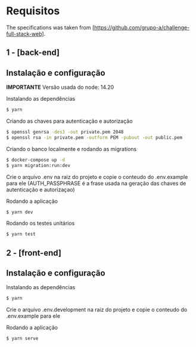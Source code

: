 # Requisitos

The specifications was taken from [https://github.com/grupo-a/challenge-full-stack-web].

## 1 - [back-end]
## Instalação e configuração

**IMPORTANTE**
Versão usada do node: 14.20

Instalando as dependências
```bash
$ yarn
```

Criando as chaves para autenticação e autorização
```bash
$ openssl genrsa -des3 -out private.pem 2048
$ openssl rsa -in private.pem -outform PEM -pubout -out public.pem
```

Criando o banco localmente e rodando as migrations
```bash
$ docker-compose up -d
$ yarn migration:run:dev
```

Crie o arquivo .env na raiz do projeto e copie o conteudo do .env.example para ele
(AUTH_PASSPHRASE é a frase usada na geração das chaves de autenticação e autorizaçao)

Rodando a aplicação
```bash
$ yarn dev
```

Rodando os testes unitários
```bash
$ yarn test
```

## 2 - [front-end]
## Instalação e configuração

Instalando as dependências
```bash
$ yarn
```

Crie o arquivo .env.development na raiz do projeto e copie o conteudo do .env.example para ele

Rodando a aplicação
```bash
$ yarn serve
```
